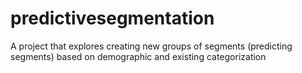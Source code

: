 # predictivesegmentation
A project that explores creating new groups of segments (predicting segments) based on demographic and existing categorization
